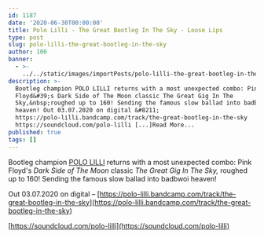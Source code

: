 ```yaml
---
id: 1187
date: '2020-06-30T00:00:00'
title: Polo Lilli - The Great Bootleg In The Sky - Loose Lips
type: post
slug: polo-lilli-the-great-bootleg-in-the-sky
author: 100
banner:
  - >-
    ../../static/images/importPosts/polo-lilli-the-great-bootleg-in-the-sky/image1187.jpeg
description: >-
  Bootleg champion POLO LILLI returns with a most unexpected combo: Pink
  Floyd&#39;s Dark Side of The Moon classic The Great Gig In The
  Sky,&nbsp;roughed up to 160! Sending the famous slow ballad into badbwoi
  heaven! Out 03.07.2020 on digital &#8211;
  https://polo-lilli.bandcamp.com/track/the-great-bootleg-in-the-sky
  https://soundcloud.com/polo-lilli [...]Read More...
published: true
tags: []
---
```

Bootleg champion [POLO LILLI](https://polo-lilli.bandcamp.com/) returns with a most unexpected combo: Pink Floyd's _Dark Side of The Moon_ classic _The Great Gig In The Sky,_ roughed up to 160! Sending the famous slow ballad into badbwoi heaven!

Out 03.07.2020 on digital – [](https://polo-lilli.bandcamp.com/)[](https://polo-lilli.bandcamp.com/track/the-great-bootleg-in-the-sky)[https://polo-lilli.bandcamp.com/track/the-great-bootleg-in-the-sky](https://polo-lilli.bandcamp.com/track/the-great-bootleg-in-the-sky)

[](https://soundcloud.com/polo-lilli)[https://soundcloud.com/polo-lilli](https://soundcloud.com/polo-lilli)